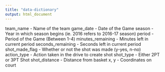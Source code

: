 ```yaml
---
title: "data-dictionary"
output: html_document
---
```


team_name - Name of the team 
game_date - Date of the Game
season - Year in which season begins (ie. 2016 refers to 2016-17 season)
period - Period of the Game (Between 1-4)
minutes_remaining - Minutes left in current period
seconds_remaining - Seconds left in current period
shot_made_flag - Whether or not the shot was made (y-yes, n-no)
action_type - Action taken in the drive to create shot
shot_type - Either 2PT or 3PT Shot
shot_distance - Distance from basket
x, y - Coordinates on court

